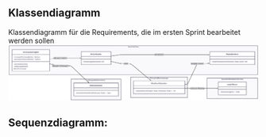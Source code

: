 ## Klassendiagramm
Klassendiagramm für die Requirements, die im ersten Sprint bearbeitet werden sollen
![Klassendiagramm](../Sprint_1/KlassenDiagramm.png)


## Sequenzdiagramm:

